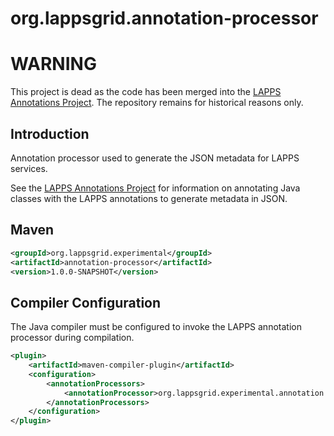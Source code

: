 org.lappsgrid.annotation-processor
==================================

# WARNING

This project is dead as the code has been merged into the [LAPPS Annotations Project](https://github.com/oanc/org.lappsgrid.annotations).
The repository remains for historical reasons only.

## Introduction

Annotation processor used to generate the JSON metadata for LAPPS services.

See the [LAPPS Annotations Project](https://github.com/oanc/org.lappsgrid.annotations)
for information on annotating Java classes with the LAPPS annotations to generate metadata in JSON.

## Maven

```xml
<groupId>org.lappsgrid.experimental</groupId>
<artifactId>annotation-processor</artifactId>
<version>1.0.0-SNAPSHOT</version>
```

## Compiler Configuration

The Java compiler must be configured to invoke the LAPPS annotation 
processor during compilation.

```xml
<plugin>
    <artifactId>maven-compiler-plugin</artifactId>
    <configuration>
        <annotationProcessors>
            <annotationProcessor>org.lappsgrid.experimental.annotation.processing.MetadataProcessor</annotationProcessor>
        </annotationProcessors>
    </configuration>
</plugin>
```

